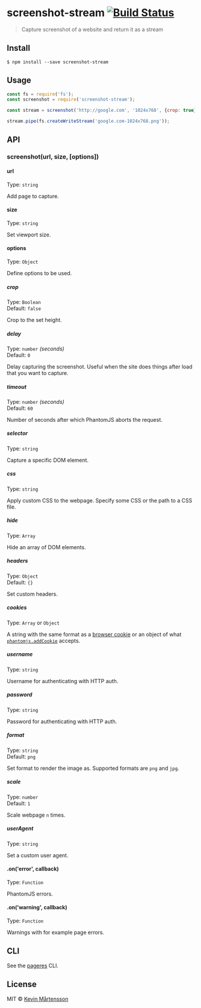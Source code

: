 # screenshot-stream [![Build Status](https://travis-ci.org/kevva/screenshot-stream.svg?branch=master)](https://travis-ci.org/kevva/screenshot-stream)

> Capture screenshot of a website and return it as a stream


## Install

```
$ npm install --save screenshot-stream
```


## Usage

```js
const fs = require('fs');
const screenshot = require('screenshot-stream');

const stream = screenshot('http://google.com', '1024x768', {crop: true});

stream.pipe(fs.createWriteStream('google.com-1024x768.png'));
```


## API

### screenshot(url, size, [options])

#### url

Type: `string`

Add page to capture.

#### size

Type: `string`

Set viewport size.

#### options

Type: `Object`

Define options to be used.

##### crop

Type: `Boolean`<br>
Default: `false`

Crop to the set height.

##### delay

Type: `number` *(seconds)*<br>
Default: `0`

Delay capturing the screenshot. Useful when the site does things after load that you want to capture.

##### timeout

Type: `number` *(seconds)*<br>
Default: `60`

Number of seconds after which PhantomJS aborts the request.

##### selector

Type: `string`

Capture a specific DOM element.

##### css

Type: `string`

Apply custom CSS to the webpage. Specify some CSS or the path to a CSS file.

##### hide

Type: `Array`

Hide an array of DOM elements.

##### headers

Type: `Object`<br>
Default: `{}`

Set custom headers.

##### cookies

Type: `Array` or `Object`

A string with the same format as a [browser cookie](http://en.wikipedia.org/wiki/HTTP_cookie) or an object of what [`phantomjs.addCookie`](http://phantomjs.org/api/phantom/method/add-cookie.html) accepts.

##### username

Type: `string`

Username for authenticating with HTTP auth.

##### password

Type: `string`

Password for authenticating with HTTP auth.

##### format

Type: `string`<br>
Default: `png`

Set format to render the image as. Supported formats are `png` and `jpg`.

##### scale

Type: `number`<br>
Default: `1`

Scale webpage `n` times.

##### userAgent

Type: `string`

Set a custom user agent.

#### .on('error', callback)

Type: `Function`

PhantomJS errors.

#### .on('warning', callback)

Type: `Function`

Warnings with for example page errors.


## CLI

See the [pageres](https://github.com/sindresorhus/pageres#usage) CLI.


## License

MIT © [Kevin Mårtensson](https://github.com/kevva)
